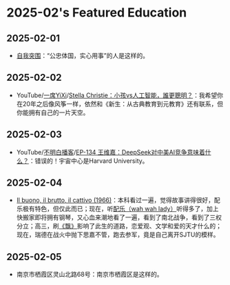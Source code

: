 # 2025-02's Featured Education

## 2025-02-01

- [自我突围](https://book.douban.com/subject/36350823/)：“公忠体国，实心用事”的人是这样的。

## 2025-02-02

- YouTube/[一席YiXi](https://www.youtube.com/@yixi2028)/[Stella Christie：小孩vs人工智能，誰更聰明？](https://youtu.be/EVAa36WBlX8)：我希望你在20年之后像风筝一样，依然和《新生：从古典教育到元教育》还有联系，但你能拥有自己的一片天空。

## 2025-02-03

- YouTube/[不明白播客](https://www.youtube.com/@bumingbai)/[EP-134 王维嘉：DeepSeek对中美AI竞争意味着什么？](https://youtu.be/1_HIKfpX7gA)：错误的！宇宙中心是Harvard University。

## 2025-02-04

- [Il buono, il brutto, il cattivo (1966)](https://movie.douban.com/subject/1401118/)：本科看过一遍，觉得故事讲得很好，配乐极有特色，但仅此而已；现在，听[配乐（wah wah lady）](https://youtu.be/enuOArEfqGo)听得多了，加上快搬家即将拥有钢琴，又心血来潮地看了一遍，看到了南北战争，看到了三权分立；高三，刷[《飘》](https://book.douban.com/subject/33436187/)影响了此生的道路，恋爱观、文学和爱的天才什么的；现在，瑞德在战火中抛下思嘉不管，跑去参军，竟是自己离开SJTU的模样。

## 2025-02-05

- 南京市栖霞区灵山北路68号：南京市栖霞区是这样的。
